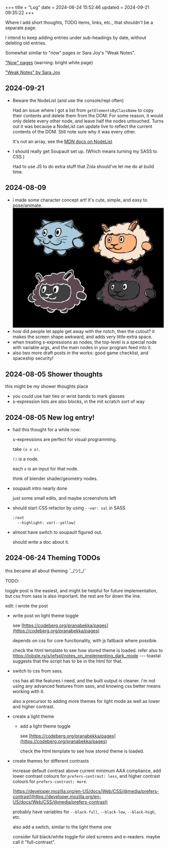 +++
title = "Log"
date = 2024-06-24 15:52:46
updated = 2024-09-21 09:35:22
+++

Where I add short thoughts, TODO items, links, etc.,
that shouldn't be a separate page.

I intend to keep adding entries under sub-headings by date,
without deleting old entries.

Somewhat similar to "now" pages
or Sara Joy's "Weak Notes".

["Now" pages](https://nownownow.com/about)
(warning: bright white page)

["Weak Notes" by Sara Joy](https://sarajoy.dev/basic/notes)

## 2024-09-21

- Beware the NodeList (and use the console/repl often)

  Had an issue where I got a list from `getElementsByClassName`
  to copy their contents and delete them from the DOM.
  For some reason, it would only delete every other node,
  and leave half the nodes untouched.
  Turns out it was because a NodeList can update live
  to reflect the current contents of the DOM.
  Still note sure why it was every other.

  It's not an array, see the [MDN docs on NodeList](https://developer.mozilla.org/en-US/docs/Web/API/NodeList)

- I should really get Soupault set up.
  (Which means turning my SASS to CSS.)

  Had to use JS to do extra stuff
  that Zola should've let me do at build time.

## 2024-08-09

- i made some character concept art!
  it's cute, simple, and easy to pose/animate.
  ![Sheep and cat 2d art](/concept-art-character-sheep-cat.jpg)
- how did people let apple get away
  with the notch, then the cutout?
  it makes the screen shape awkward,
  and adds very little extra space.
- when treating s-expressions as nodes,
  the top-level is a special node with variable args,
  and the main nodes in your program feed into it.
- also two more draft posts in the works:
  good game checklist, and spaceship security!

## 2024-08-05 Shower thoughts

this might be my shower thoughts place

- you could use hair ties or wrist bands to mark glasses
- s-expression lists are also blocks,
  in the mit scratch sort of way

## 2024-08-05 New log entry!

- had this thought for a while now:

  s-expressions are perfect for visual programming.

  take `(o o o)`.

  `()` is a node.

  each `o` is an input for that node.

  think of blender shader/geometry nodes.

- soupault intro nearly done

  just some small edits, and maybe screenshots left

- should start CSS refactor by using `--var: val` in SASS
  
  ```
  :root
    --highlight: var(--yellow)
  ```

- almost have switch to soupault figured out.

  should write a doc about it.

## 2024-06-24 Theming TODOs

this became all about theming ¯\_(ツ)_/¯

TODO:

toggle post is the easiest,
and might be helpful for future implementation,
but css from sass is also important.
the rest are for down the line.

edit: i wrote the post

- write post on light theme toggle

  see [https://codeberg.org/pranabekka/pages](https://codeberg.org/pranabekka/pages)

  depends on css for core functionality,
  with js fallback where possible.

  check the html template to see how stored theme is loaded.
  refer also to https://lobste.rs/s/iefspl/notes_on_implementing_dark_mode ---
  toastal suggests that the script has to be in the html for that.

- switch to css from sass.

  css has all the features i need,
  and the built output is cleaner.
  i'm not using any advanced features from sass,
  and knowing css better means working with it.

  also a precursor to adding more themes
  for light mode as well as lower and higher contrast.

- create a light theme

  - add a light theme toggle

    see [https://codeberg.org/pranabekka/pages](https://codeberg.org/pranabekka/pages)

    check the html template to see how stored theme is loaded.

- create themes for different contrasts

  increase default contrast above current minimum AAA compliance,
  add lower contrast colours for `prefers-contrast: less`,
  and higher contrast colours for `prefers-contrast: more`.

  [https://developer.mozilla.org/en-US/docs/Web/CSS/@media/prefers-contrast](https://developer.mozilla.org/en-US/docs/Web/CSS/@media/prefers-contrast)

  probably have variables for
  `--black-full`, `--black-low`, `--black-high`, etc.

  also add a switch, similar to the light theme one

  consider full black/white toggle for oled screens and e-readers.
  maybe call it "full-contrast".
